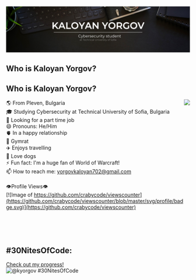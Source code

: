 ![Banner](banner.png)

## Who is Kaloyan Yorgov?

## Who is Kaloyan Yorgov?

<img align="right" src="https://avatars.githubusercontent.com/u/155481840?v=4" height = "420">

🌎 From Pleven, Bulgaria <br>
🎓 Studying Cybersecurity at Technical University of Sofia, Bulgaria <br>
💼 Looking for a part time job <br>
😄 Pronouns: He/Him <br>
🫀 In a happy relationship <br>
💪 Gymrat <br>
✈️ Enjoys travelling <br>
🐶 Love dogs <br>
⚡ Fun fact: I'm a huge fan of World of Warcraft! <br>
📫 How to reach me: [yorgovkaloyan702@gmail.com](yorgovkaloyan702@gmail.com) <br>
<br clear="left"/>
👁️Profile Views👁️
<br> [![Image of https://github.com/crabycode/viewscounter](https://github.com/crabycode/viewscounter/blob/master/svg/profile/badge.svg)](https://github.com/crabycode/viewscounter) 
<br> <br> <br> <br> <br>
## #30NitesOfCode:
  [Check out my progress!](https://www.codedex.io/@kyorgov/30-nites-of-code)  
  ![@kyorgov #30NitesOfCode](https://www.codedex.io/api/petStatus?user=kyorgov)

